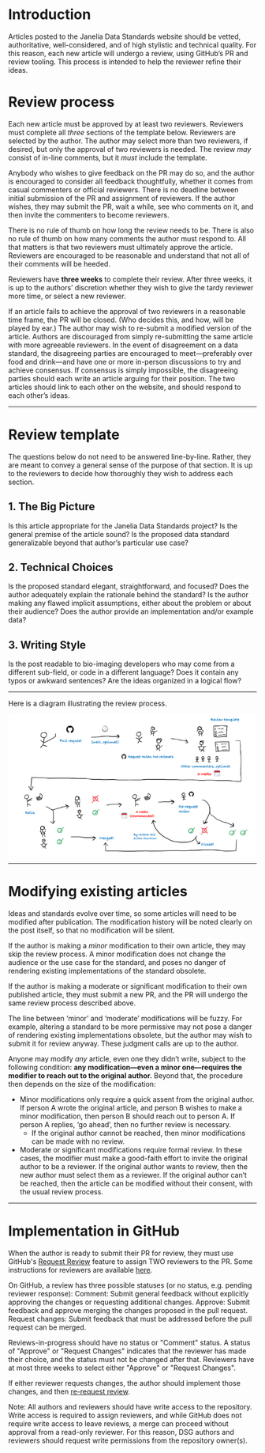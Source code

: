 # Introduction

Articles posted to the Janelia Data Standards website should be vetted, authoritative, well-considered, and of high stylistic and technical quality. For this reason, each new article will undergo a review, using GitHub’s PR and review tooling. This process is intended to help the reviewer refine their ideas.

# Review process

Each new article must be approved by at least two reviewers. Reviewers must complete all *three* sections of the template below. Reviewers are selected by the author. The author may select more than two reviewers, if desired, but only the approval of two reviewers is needed. The review *may* consist of in-line comments, but it *must* include the template. 

Anybody who wishes to give feedback on the PR may do so, and the author is encouraged to consider all feedback thoughtfully, whether it comes from casual commenters or official reviewers. There is no deadline between initial submission of the PR and assignment of reviewers. If the author wishes, they may submit the PR, wait a while, see who comments on it, and then invite the commenters to become reviewers.

There is no rule of thumb on how long the review needs to be. There is also no rule of thumb on how many comments the author must respond to. All that matters is that two reviewers must ultimately approve the article. Reviewers are encouraged to be reasonable and understand that not all of their comments will be heeded. 

Reviewers have **three weeks** to complete their review. After three weeks, it is up to the authors’ discretion whether they wish to give the tardy reviewer more time, or select a new reviewer.

If an article fails to achieve the approval of two reviewers in a reasonable time frame, the PR will be closed. (Who decides this, and how, will be played by ear.) The author may wish to re-submit a modified version of the article. Authors are discouraged from simply re-submitting the same article with more agreeable reviewers. In the event of disagreement on a data standard, the disagreeing parties are encouraged to meet—preferably over food and drink—and have one or more in-person discussions to try and achieve consensus. If consensus is simply impossible, the disagreeing parties should each write an article arguing for their position. The two articles should link to each other on the website, and should respond to each other’s ideas.

---

# Review template

The questions below do not need to be answered line-by-line. Rather, they are meant to convey a general sense of the purpose of that section. It is up to the reviewers to decide how thoroughly they wish to address each section.

## 1. The Big Picture

Is this article appropriate for the Janelia Data Standards project? Is the general premise of the article sound? Is the proposed data standard generalizable beyond that author’s particular use case?

## 2. Technical Choices

Is the proposed standard elegant, straightforward, and focused? Does the author adequately explain the rationale behind the standard? Is the author making any flawed implicit assumptions, either about the problem or about their audience? Does the author provide an implementation and/or example data?

## 3. Writing Style

Is the post readable to bio-imaging developers who may come from a different sub-field, or code in a different language? Does it contain any typos or awkward sentences? Are the ideas organized in a logical flow?

---

Here is a diagram illustrating the review process.

![A sketch of the review process.](review_process_image.png)

---

# Modifying existing articles

Ideas and standards evolve over time, so some articles will need to be modified after publication. The modification history will be noted clearly on the post itself, so that no modification will be silent.

If the author is making a *minor* modification to their own article, they may skip the review process. A minor modification does not change the audience or the use case for the standard, and poses no danger of rendering existing implementations of the standard obsolete.

If the author is making a moderate or significant modification to their own published article, they must submit a new PR, and the PR will undergo the same review process described above.

The line between ‘minor’ and ‘moderate’ modifications will be fuzzy. For example, altering a standard to be more permissive may not pose a danger of rendering existing implementations obsolete, but the author may wish to submit it for review anyway. These judgment calls are up to the author.

Anyone may modify *any* article, even one they didn’t write, subject to the following condition: **any modification—even a minor one—requires the modifier to reach out to the original author.** Beyond that, the procedure then depends on the size of the modification:

- Minor modifications only require a quick assent from the original author. If person A wrote the original article, and person B wishes to make a minor modification, then person B should reach out to person A. If person A replies, ‘go ahead’, then no further review is necessary.
    - If the original author cannot be reached, then minor modifications can be made with no review.
- Moderate or significant modifications require formal review. In these cases, the modifier must make a good-faith effort to invite the original author to be a reviewer. If the original author wants to review, then the new author must select them as a reviewer. If the original author can’t be reached, then the article can be modified without their consent, with the usual review process.

---

# Implementation in GitHub

When the author is ready to submit their PR for review, they must use GitHub's [Request Review](https://docs.github.com/en/pull-requests/collaborating-with-pull-requests/proposing-changes-to-your-work-with-pull-requests/requesting-a-pull-request-review) feature to assign TWO reviewers to the PR. Some instructions for reviewers are available [here](https://docs.github.com/en/pull-requests/collaborating-with-pull-requests/reviewing-changes-in-pull-requests/reviewing-proposed-changes-in-a-pull-request).

On GitHub, a review has three possible statuses (or no status, e.g. pending reviewer response):
    Comment: Submit general feedback without explicitly approving the changes or requesting additional changes.
    Approve: Submit feedback and approve merging the changes proposed in the pull request.
    Request changes: Submit feedback that must be addressed before the pull request can be merged.

Reviews-in-progress should have no status or "Comment" status. A status of "Approve" or "Request Changes" indicates that the reviewer has made their choice, and the status must not be changed after that. Reviewers have at most three weeks to select either "Approve" or "Request Changes".

If either reviewer requests changes, the author should implement those changes, and then [re-request review](https://i.sstatic.net/H2XaO.gif).

Note: All authors and reviewers should have write access to the repository. Write access is required to assign reviewers, and while GitHub does not require write access to leave reviews, a merge can proceed without approval from a read-only reviewer. For this reason, DSG authors and reviewers should request write permissions from the repository owner(s).